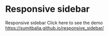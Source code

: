 # Responsive sidebar

Responsive sidebar
Click here to see the demo https://sumitbalia.github.io/responsive_sidebar/ 
